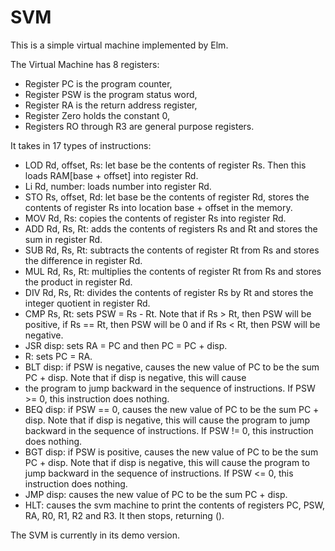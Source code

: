 # SVM

This is a simple virtual machine implemented by Elm.

The Virtual Machine has 8 registers:
<ul>
<li>Register PC is the program counter,
<li>Register PSW is the program status word,
<li>Register RA is the return address register,
<li>Register Zero holds the constant 0,
<li>Registers RO through R3 are general purpose registers.</li>
</ul>

It takes in 17 types of instructions:
<ul>
<li> LOD Rd, offset, Rs: let base be the contents of register Rs. Then this loads RAM[base + offset] into register Rd.
<li>Li Rd, number: loads number into register Rd.
<li>STO Rs, offset, Rd: let base be the contents of register Rd, stores the contents of register Rs into location base + offset in the memory.
<li>MOV Rd, Rs: copies the contents of register Rs into register Rd.
<li>ADD Rd, Rs, Rt: adds the contents of registers Rs and Rt and stores the sum in register Rd.
<li>SUB Rd, Rs, Rt: subtracts the contents of register Rt from Rs and stores the difference in register Rd.
<li>MUL Rd, Rs, Rt: multiplies the contents of register Rt from Rs and stores the product in register Rd.
<li>DIV Rd, Rs, Rt: divides the contents of register Rs by Rt and stores the integer quotient in register Rd.
<li>CMP Rs, Rt: sets PSW = Rs - Rt. Note that if Rs > Rt, then PSW will be positive, if Rs == Rt, then PSW will be 0 and if Rs < Rt, then PSW will be negative.
<li>JSR disp: sets RA = PC and then PC = PC + disp.
<li>R: sets PC = RA.
<li>BLT disp: if PSW is negative, causes the new value of PC to be the sum PC + disp. Note that if disp is negative, this will cause <li>the program to jump backward in the sequence of instructions. If PSW >= 0, this instruction does nothing.
<li>BEQ disp: if PSW == 0, causes the new value of PC to be the sum PC + disp. Note that if disp is negative, this will cause the program to jump backward in the sequence of instructions. If PSW != 0, this instruction does nothing.
<li>BGT disp: if PSW is positive, causes the new value of PC to be the sum PC + disp. Note that if disp is negative, this will cause the program to jump backward in the sequence of instructions. If PSW <= 0, this instruction does nothing.
<li>JMP disp: causes the new value of PC to be the sum PC + disp.
<li>HLT: causes the svm machine to print the contents of registers PC, PSW, RA, R0, R1, R2 and R3. It then stops, returning ().
</ul>

The SVM is currently in its demo version.
